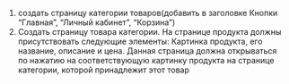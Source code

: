 1) создать страницу категории товаров(добавить в заголовке Кнопки “Главная”, “Личный кабинет”, “Корзина”)
2) Создать страницу товара категории.
   На странице продукта должны присутствовать следующие элементы:
   Картинка продукта, его название, описание и цена.
   Данная страница должна открываться по нажатию на соответствующую картинку продукта на странице категории,
   которой принадлежит этот товар